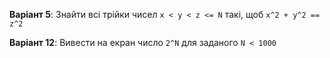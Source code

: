 **Варіант 5**: Знайти всі трійки чисел `x < y < z <= N` такі, щоб `x^2 + y^2 == z^2`

**Варіант 12**: Вивести на екран число `2^N` для заданого `N < 1000`
